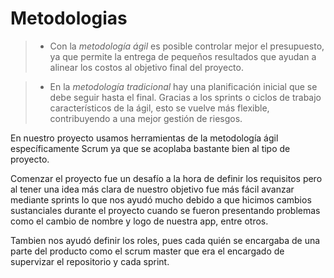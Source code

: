 # Metodologias

> * Con la _metodología ágil_ es posible controlar mejor el presupuesto, ya que permite la entrega de pequeños resultados que ayudan a alinear los costos al objetivo final del proyecto.


> * En la _metodología tradicional_ hay una planificación inicial que se debe seguir hasta el final. Gracias a los sprints o ciclos de trabajo característicos de la ágil, esto se vuelve más flexible, contribuyendo a una mejor gestión de riesgos.

En nuestro proyecto usamos herramientas de la metodología ágil específicamente Scrum ya que se acoplaba bastante bien al tipo de proyecto.

Comenzar el proyecto fue un desafío a la hora de definir los requisitos pero al tener una idea más clara de nuestro objetivo fue más fácil avanzar mediante sprints lo que nos ayudó mucho debido a que hicimos cambios sustanciales durante el proyecto cuando se fueron presentando problemas como el cambio de nombre y logo de nuestra app, entre otros.

Tambien nos ayudó definir los roles, pues cada quién se encargaba de una parte del producto como el scrum master que era el encargado de supervizar el repositorio y cada sprint.


